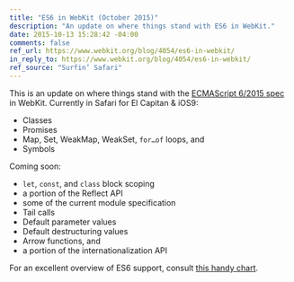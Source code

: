 ```yaml
---
title: "ES6 in WebKit (October 2015)"
description: "An update on where things stand with ES6 in WebKit."
date: 2015-10-13 15:28:42 -04:00
comments: false
ref_url: https://www.webkit.org/blog/4054/es6-in-webkit/
in_reply_to: https://www.webkit.org/blog/4054/es6-in-webkit/
ref_source: "Surfin’ Safari"
---
```


This is an update on where things stand with the [ECMAScript 6/2015 spec](http://www.ecma-international.org/ecma-262/6.0/index.html) in WebKit. Currently in Safari for El Capitan & iOS9:

* Classes
* Promises
* Map, Set, WeakMap, WeakSet, `for…of` loops, and
* Symbols

Coming soon:

- `let`, `const`, and `class` block scoping
- a portion of the Reflect API
- some of the current module specification
- Tail calls
- Default parameter values
- Default destructuring values
- Arrow functions, and
- a portion of the internationalization API

For an excellent overview of ES6 support, consult [this handy chart](https://kangax.github.io/compat-table/es6/).